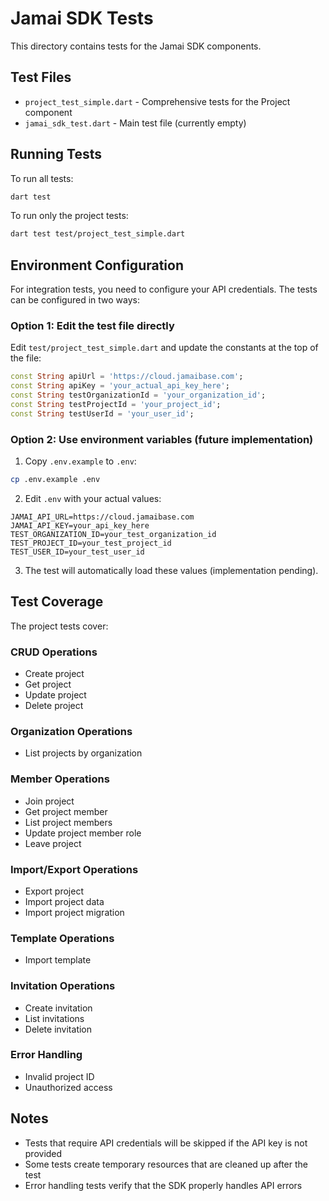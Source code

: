 # Jamai SDK Tests

This directory contains tests for the Jamai SDK components.

## Test Files

- `project_test_simple.dart` - Comprehensive tests for the Project component
- `jamai_sdk_test.dart` - Main test file (currently empty)

## Running Tests

To run all tests:
```bash
dart test
```

To run only the project tests:
```bash
dart test test/project_test_simple.dart
```

## Environment Configuration

For integration tests, you need to configure your API credentials. The tests can be configured in two ways:

### Option 1: Edit the test file directly

Edit `test/project_test_simple.dart` and update the constants at the top of the file:

```dart
const String apiUrl = 'https://cloud.jamaibase.com';
const String apiKey = 'your_actual_api_key_here';
const String testOrganizationId = 'your_organization_id';
const String testProjectId = 'your_project_id';
const String testUserId = 'your_user_id';
```

### Option 2: Use environment variables (future implementation)

1. Copy `.env.example` to `.env`:
```bash
cp .env.example .env
```

2. Edit `.env` with your actual values:
```
JAMAI_API_URL=https://cloud.jamaibase.com
JAMAI_API_KEY=your_api_key_here
TEST_ORGANIZATION_ID=your_test_organization_id
TEST_PROJECT_ID=your_test_project_id
TEST_USER_ID=your_test_user_id
```

3. The test will automatically load these values (implementation pending).

## Test Coverage

The project tests cover:

### CRUD Operations
- Create project
- Get project
- Update project
- Delete project

### Organization Operations
- List projects by organization

### Member Operations
- Join project
- Get project member
- List project members
- Update project member role
- Leave project

### Import/Export Operations
- Export project
- Import project data
- Import project migration

### Template Operations
- Import template

### Invitation Operations
- Create invitation
- List invitations
- Delete invitation

### Error Handling
- Invalid project ID
- Unauthorized access

## Notes

- Tests that require API credentials will be skipped if the API key is not provided
- Some tests create temporary resources that are cleaned up after the test
- Error handling tests verify that the SDK properly handles API errors